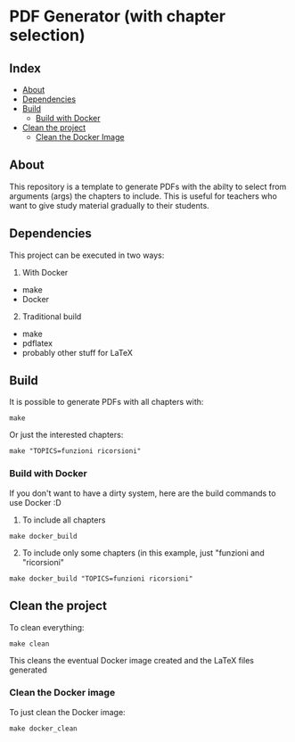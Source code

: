 # PDF Generator (with chapter selection)
## Index
- [About](#about)
- [Dependencies](#dependencies)
- [Build](#build)
  - [Build with Docker](#build-with-docker)
- [Clean the project](#clean-the-project)
    - [Clean the Docker Image](#clean-the-docker-stuff)

## About
This repository is a template to generate PDFs with the abilty to select 
from arguments (args) the chapters to include. This is useful for teachers 
who want to give study material gradually to their students.

## Dependencies
This project can be executed in two ways:
1) With Docker
- make
- Docker
2) Traditional build
- make
- pdflatex
- probably other stuff for LaTeX

## Build
It is possible to generate PDFs with all chapters with:
```/bin/bash
make
```
Or just the interested chapters:
```/bin/bash
make "TOPICS=funzioni ricorsioni"
```

### Build with Docker
If you don't want to have a dirty system, here are the
build commands to use Docker :D
1) To include all chapters
```/bin/bash
make docker_build
```
2) To include only some chapters (in this example, just "funzioni 
and "ricorsioni"
```/bin/bash
make docker_build "TOPICS=funzioni ricorsioni"
```

## Clean the project
To clean everything:
```/bin/bash
make clean
```
This cleans the eventual Docker image created and the LaTeX files generated

### Clean the Docker image
To just clean the Docker image:
```/bin/bash
make docker_clean
```
